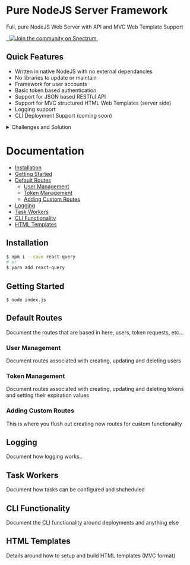 # Pure NodeJS Server Framework

Full, pure NodeJS Web Server with API and MVC Web Template Support

<!-- <a href="https://travis-ci.org/tannerlinsley/react-query" target="\_parent">
  <img alt="" src="https://travis-ci.org/tannerlinsley/react-query.svg?branch=master" />
</a> -->
<a href="https://npmjs.com/package/react-query" target="\_parent">
  <img alt="" src="https://img.shields.io/npm/dm/react-query.svg" />
</a>
<a href="https://bundlephobia.com/result?p=react-query@latest" target="\_parent">
  <img alt="" src="https://badgen.net/bundlephobia/minzip/react-query@latest" />
</a>
<a href="https://spectrum.chat/react-query">
  <img alt="Join the community on Spectrum" src="https://withspectrum.github.io/badge/badge.svg" />
</a>
<a href="https://github.com/tannerlinsley/react-query" target="\_parent">
  <img alt="" src="https://img.shields.io/github/stars/tannerlinsley/react-query.svg?style=social&label=Star" />
</a>


## Quick Features

- Written in native NodeJS with no external dependancies
- No libraries to update or maintain
- Framework for user accounts
- Basic token based authentication
- Support for JSON based RESTful API
- Support for MVC structured HTML Web Templates (server side)
- Logging support
- CLI Deployment Support (coming soon)

<details>
<summary>Challenges and Solution</summary>

## The Challenge

Writing and maintaining modern NodeJS apps includes supporting many external libraries and dependancies.  This not only increases 
the complexity of maintaining and writing for the app, but also the maintenance burdon when it comes to version management.  
Libraries depricating functionality, changing implementations, exposing possible security holes.  NodeJS after version 9, fully supports 
all the core functionality of libraries such as Express with just a few more lines of code.  This server is a fully contained, stand alone 
implementation of a native NodeJS HTTP/S server with logging, error handling and the open ended ability to code any front end into it.

- Reduce complexity and overhead
- No longer worry about maintaining version support
- Secure and easy to implement

## The Solution

Lorem Ipsum is simply dummy text of the printing and typesetting industry. Lorem Ipsum has been the industry's standard dummy text ever since the 1500s, when an unknown printer took a galley of type and scrambled it to make a type specimen book. It has survived not only five centuries, but also the leap into electronic typesetting, remaining essentially unchanged. It was popularised in the 1960s with the release of Letraset sheets containing Lorem Ipsum passages, and more recently with desktop publishing software like Aldus PageMaker including versions of Lorem Ipsum.
</details>



# Documentation

- [Installation](#installation)
- [Getting Started](#getting-started)
- [Default Routes](#default-routes)
  - [User Management](#user-management)
  - [Token Management](#token-management)
  - [Adding Custom Routes](#custom-routes)
- [Logging](#logging)
- [Task Workers](#task-workers)
- [CLI Functionality](#cli-functionality)
- [HTML Templates](#html-templates)


## Installation

```bash
$ npm i --save react-query
# or
$ yarn add react-query
```

## Getting Started
```
$ node index.js
```

## Default Routes

Document the routes that are based in here, users, token requests, etc...

### User Management

Document routes associated with creating, updating and deleting users

### Token Management

Document routes associated with creating, updating and deleting tokens and setting their expiration values

### Adding Custom Routes

This is where you flush out creating new routes for custom functionality

## Logging

Document how logging works..

## Task Workers

Document how tasks can be configured and shcheduled

## CLI Functionality

Document the CLI functionality around deployments and anything else

## HTML Templates

Details around how to setup and build HTML templates (MVC format)